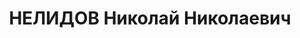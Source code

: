 ---
title: НЕЛИДОВ Николай Николаевич
description: "Род. в 1891, Красноярский кр., русский, обр.: среднее, член ВКП(б).\
  \ Уфимский ПРЗ, начальник \n  Арестован 06.02.1937. Обв. по ст. 58-7, 58-8, 58-11.\
  \ Приговор: ВМН. Расстрелян 30.12.1937. \n  Реабилитирован 13.08.1957"
---